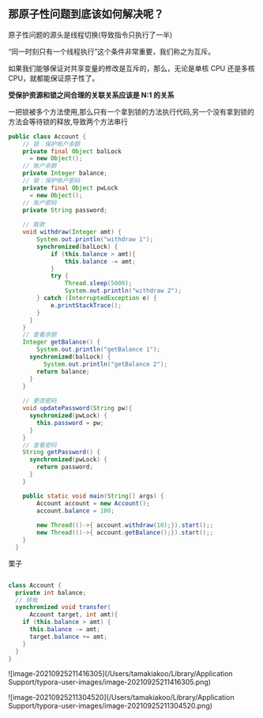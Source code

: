 ## 那原子性问题到底该如何解决呢？

原子性问题的源头是线程切换(导致指令只执行了一半)

“同一时刻只有一个线程执行”这个条件非常重要，我们称之为互斥。

如果我们能够保证对共享变量的修改是互斥的，那么，无论是单核 CPU 还是多核 CPU，就都能保证原子性了。





**受保护资源和锁之间合理的关联关系应该是 N:1 的关系**



一把锁被多个方法使用,那么只有一个拿到锁的方法执行代码,另一个没有拿到锁的方法会等待锁的释放,导致两个方法串行

```java
public class Account {
    // 锁：保护账户余额
    private final Object balLock
      = new Object();
    // 账户余额  
    private Integer balance;
    // 锁：保护账户密码
    private final Object pwLock
      = new Object();
    // 账户密码
    private String password;
  
    // 取款
    void withdraw(Integer amt) {
        System.out.println("withdraw 1");
        synchronized(balLock) {
            if (this.balance > amt){
                this.balance -= amt;
            }
            try {
                Thread.sleep(5000);
                System.out.println("withdraw 2");
        } catch (InterruptedException e) {
            e.printStackTrace();
        }
      }
    } 
    // 查看余额
    Integer getBalance() {
        System.out.println("getBalance 1");
      synchronized(balLock) {
          System.out.println("getBalance 2");
        return balance;
      }
    }
  
    // 更改密码
    void updatePassword(String pw){
      synchronized(pwLock) {
        this.password = pw;
      }
    } 
    // 查看密码
    String getPassword() {
      synchronized(pwLock) {
        return password;
      }
    }

    public static void main(String[] args) {
        Account account = new Account();
        account.balance = 100;
        
        new Thread(()->{ account.withdraw(10);}).start();;
        new Thread(()->{ account.getBalance();}).start();;
    }
  }
```







栗子

```java

class Account {
  private int balance;
  // 转账
  synchronized void transfer(
      Account target, int amt){
    if (this.balance > amt) {
      this.balance -= amt;
      target.balance += amt;
    }
  } 
}
```

![image-20210925211416305](/Users/tamakiakoo/Library/Application Support/typora-user-images/image-20210925211416305.png)

![image-20210925211304520](/Users/tamakiakoo/Library/Application Support/typora-user-images/image-20210925211304520.png)





